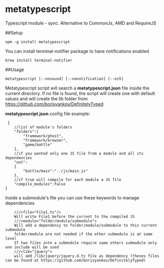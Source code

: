 metatypescript
==============

Typescript module - sync. Alternative to CommonJs, AMD and RequireJS


##Setup

```
npm -g install metatypescript
```

You can install terminal-notifier package to have notifications enabled

	brew install terminal-notifier

##Usage
```
metatypescript [--nosound] [--nonotification] [--es5]
```

Metatypescript script will search a **metatypescript.json** file inside the current directory.
If no file is found, the script will create one with default values and will create the lib folder from https://github.com/borisyankov/DefinitelyTyped

**metatypescript.json** config file example:

```
 {
 	//list of module's folders
	"folders":[
		"framework/ghost", 
		"framework/browser",
		"game/battle"
	],
	//if you wanted only one JS file from a module and all its dependencies
	"out":
	{
		"battle/main":"../js/main.js"
	},
	//if true will compile for each module a JS file
	"compile_modules":false
}
```

Inside a submodule's file you can use these keywords to manage dependencies

```
	///<file="File1.ts"/>
	Will write File1 before the current to the compiled JS
	///<module="folder/module/submodule">
	Will add a dependency to folder/module/submodule to this current submodule
	folder/module are not needed if the other submodule is at same level
	If two files into a submodule require same others submodule only one include will be used
	///<lib="jquery">
	will add /lib/jquery/jquery.d.ts file as dependency (theses files can be found at https://github.com/borisyankov/DefinitelyTyped)
```